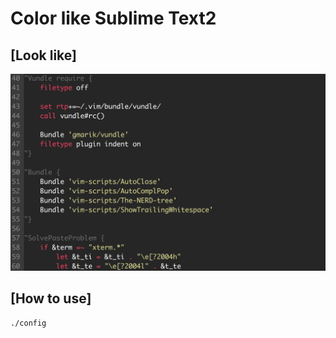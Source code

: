 # Color like Sublime Text2

## [Look like]
![Optional Text](./photo.png)

## [How to use]
```
./config
```
